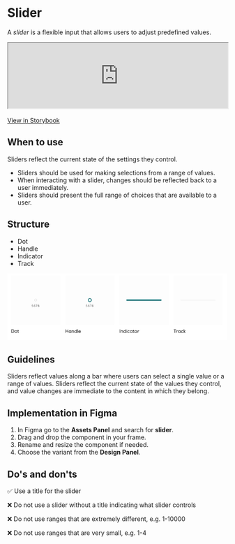 # Slider

A _slider_ is a flexible input that allows users to adjust predefined values.

<iframe 
        class="sb-iframe"
        src="
        https://storybook.eds.equinor.com/iframe.html?globals=&args=&id=inputs-slider--introduction
        "
        width="100%"
        height="150"
        frameborder="1"
        ></iframe>

[View in Storybook](https://storybook.eds.equinor.com/?path=/docs/inputs-slider--docs)

## When to use

Sliders reflect the current state of the settings they control.

- Sliders should be used for making selections from a range of values.
- When interacting with a slider, changes should be reflected back to a user immediately.
- Sliders should present the full range of choices that are available to a user.

## Structure

- Dot
- Handle
- Indicator
- Track

![sliders](../assets/sliders.jpeg)

## Guidelines

Sliders reflect values along a bar where users can select a single value or a range of values. Sliders reflect the current state of the values they control, and value changes are immediate to the content in which they belong.

## Implementation in Figma

1. In Figma go to the **Assets Panel** and search for **slider**.
2. Drag and drop the component in your frame.
3. Rename and resize the component if needed.
4. Choose the variant from the **Design Panel**.

## Do's and don'ts

✅ Use a title for the slider

❌ Do not use a slider without a title indicating what slider controls

❌ Do not use ranges that are extremely different, e.g. 1-10000

❌ Do not use ranges that are very small, e.g. 1-4

